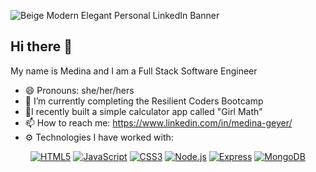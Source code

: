 ![Beige Modern Elegant Personal LinkedIn Banner](https://github.com/user-attachments/assets/96927c4e-deb8-4b06-9d7e-9dc24231aab8)
## Hi there 👋

My name is Medina and I am a Full Stack Software Engineer

- 😄 Pronouns: she/her/hers
- 🌱 I’m currently completing the Resilient Coders Bootcamp
- 👾I recently built a simple calculator app called "Girl Math"
- 📫 How to reach me: https://www.linkedin.com/in/medina-geyer/ 
- ⚙️ Technologies I have worked with: 
<div align='center'>

 [![HTML5](https://img.shields.io/badge/HTML-fb8f67?style=flat-square&logo=HTML5&logoColor=fdfffc)](https://html.com/)  [![JavaScript](https://img.shields.io/badge/JavaScript-172121?style=flat-square&logo=javascript)](https://www.javascript.com/) [![CSS3](https://img.shields.io/badge/CSS3-2ea3f2?style=flat-square&logo=css3&logoColor=fff)](https://developer.mozilla.org/en-US/docs/Web/CSS) [![Node.js](https://img.shields.io/badge/Node.js-3c873a?style=flat-square&logo=Node.js&logoColor=fff)](https://nodejs.org/) [![Express](https://img.shields.io/badge/Express-000?style=flat-square&logo=express&logoColor=fff)](https://expressjs.com/) [![MongoDB](https://img.shields.io/badge/MongoDB-47a248?style=flat-square&logo=mongodb&logoColor=fff)](https://www.mongodb.com/)
</div>

<!--
**medinag-codes/medinag-codes** is a ✨ _special_ ✨ repository because its `README.md` (this file) appears on your GitHub profile.

Here are some ideas to get you started:

- 🔭 I’m currently working on ...
- 🌱 I’m currently learning ...
- 👯 I’m looking to collaborate on ...
- 🤔 I’m looking for help with ...
- 💬 Ask me about ...
- 📫 How to reach me: ...
- 😄 Pronouns: ...
- ⚡ Fun fact: ...
-->
